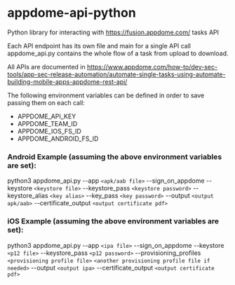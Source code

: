 # appdome-api-python
Python library for interacting with https://fusion.appdome.com/ tasks API

Each API endpoint has its own file and main for a single API call
appdome_api.py contains the whole flow of a task from upload to download.

All APIs are documented in https://www.appdome.com/how-to/dev-sec-tools/app-sec-release-automation/automate-single-tasks-using-automate-building-mobile-apps-appdome-rest-api/

The following environment variables can be defined in order to save passing them on each call:

* APPDOME_API_KEY
* APPDOME_TEAM_ID
* APPDOME_IOS_FS_ID
* APPDOME_ANDROID_FS_ID


### Android Example (assuming the above environment variables are set):

python3 appdome_api.py --app `<apk/aab file>` --sign_on_appdome --keystore `<keystore file>` --keystore_pass `<keystore password>`
 --keystore_alias `<key alias>` --key_pass `<key password>` --output `<output apk/aab>` --certificate_output `<output certificate pdf>`

### iOS Example (assuming the above environment variables are set):

python3 appdome_api.py --app `<ipa file>` --sign_on_appdome --keystore `<p12 file>` --keystore_pass `<p12 password>`
--provisioning_profiles `<provisioning profile file>` `<another provisioning profile file if needed>` --output `<output ipa>` --certificate_output `<output certificate pdf>`
